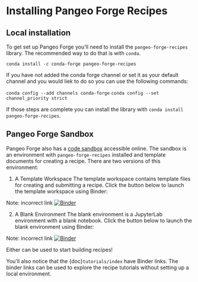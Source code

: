 # Installing Pangeo Forge Recipes

## Local installation

To get set up Pangeo Forge you'll need to install the `pangeo-forge-recipes` library. The recommended way to do that is with `conda`.

`conda install -c conda-forge pangeo-forge-recipes`

If you have not added the conda forge channel or set it as your default channel and you would liek to do so you can use the following commands:

`conda config --add channels conda-forge`
`conda config --set channel_priority strict`

If those steps are complete you can install the library with `conda install pangeo-forge-recipes`.

## Pangeo Forge Sandbox

Pangeo Forge also has a [code sandbox](https://github.com/pangeo-forge/sandbox) accessible online. The sandbox is an environment with `pangeo-forge-recipes` installed and template documents for creating a recipe. There are two versions of this environment:
1. A Template Workspace
The template workspace contains template files for creating and submitting a recipe.
Click the button below to launch the template workspace using Binder:

Note: incorrect link
[![Binder](https://mybinder.org/badge_logo.svg)](https://mybinder.org/v2/gh/pangeo-forge/sandbox/binder)

2. A Blank Environment
The blank environment is a JupyterLab environment with a blank notebook.
Click the button below to launch the blank environment using Binder:

Note: incorrect link
[![Binder](https://mybinder.org/badge_logo.svg)](https://mybinder.org/v2/gh/pangeo-forge/sandbox/binder)

Either can be used to start building recipes!

You'll also notice that the {doc}`tutorials/index` have Binder links. The binder links can be used to explore the recipe tutorials without setting up a local environment.
